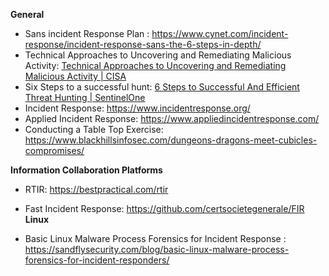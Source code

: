 

**General**

- Sans incident Response Plan : https://www.cynet.com/incident-response/incident-response-sans-the-6-steps-in-depth/
- Technical Approaches to Uncovering and Remediating Malicious Activity: [Technical Approaches to Uncovering and Remediating Malicious Activity | CISA](https://www.cisa.gov/news-events/cybersecurity-advisories/aa20-245a)
- Six Steps to a successful hunt: [6 Steps to Successful And Efficient Threat Hunting | SentinelOne](https://www.sentinelone.com/blog/six-steps-to-successful-and-efficient-threat-hunting/)
- Incident Response: https://www.incidentresponse.org/
- Applied Incident Response: https://www.appliedincidentresponse.com/
- Conducting a Table Top Exercise: https://www.blackhillsinfosec.com/dungeons-dragons-meet-cubicles-compromises/


**Information Collaboration Platforms**
  - RTIR: https://bestpractical.com/rtir
  - Fast Incident Response: https://github.com/certsocietegenerale/FIR
**Linux**

- Basic Linux Malware Process Forensics for Incident Response : https://sandflysecurity.com/blog/basic-linux-malware-process-forensics-for-incident-responders/






